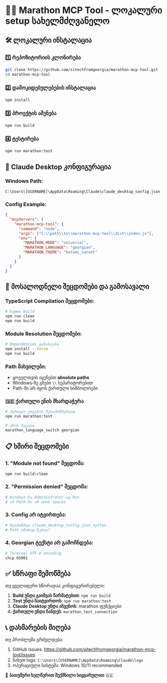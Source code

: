# 🏃‍♂️ Marathon MCP Tool - ლოკალური setup სახელმძღვანელო

## 🛠️ ლოკალური ინსტალაცია

### 1️⃣ რეპოზიტორიის კლონირება
```bash
git clone https://github.com/sitechfromgeorgia/marathon-mcp-tool.git
cd marathon-mcp-tool
```

### 2️⃣ დამოკიდებულებების ინსტალაცია
```bash
npm install
```

### 3️⃣ პროექტის აშენება
```bash
npm run build
```

### 4️⃣ ტესტირება
```bash
npm run marathon:test
```

## 🔧 Claude Desktop კონფიგურაცია

### Windows Path:
```
C:\Users\[USERNAME]\AppData\Roaming\Claude\claude_desktop_config.json
```

### Config Example:
```json
{
  "mcpServers": {
    "marathon-mcp-tool": {
      "command": "node",
      "args": ["C:\\path\\to\\marathon-mcp-tool\\dist\\index.js"],
      "env": {
        "MARATHON_MODE": "universal",
        "MARATHON_LANGUAGE": "georgian",
        "MARATHON_THEME": "batumi_sunset"
      }
    }
  }
}
```

## 🐛 მოსალოდნელი შეცდომები და გამოსავალი

### TypeScript Compilation შეცდომები:
```bash
# სუფთა build
npm run clean
npm run build
```

### Module Resolution შეცდომები:
```bash
# Dependencies განახლება
npm install --force
npm run build
```

### Path მახვილები:
- ყოველთვის იყენებთ **absolute paths**
- Windows-ზე გზები `\\` სეპარატორებით
- Path-ში არ იყოს ქართული სიმბოლოები

### 🇬🇪 ქართული ენის მხარდაჭერა
```bash
# ქართული ლოგების შესამოწმებლად
npm run marathon:test

# ენის შეცვლა
marathon_language_switch georgian
```

## 📋 ხშირი შეცდომები

### 1. "Module not found" შეცდომა:
```bash
npm run build:clean
```

### 2. "Permission denied" შეცდომა:
```bash
# Windows-ზე Administrator-ად Run
# ან Path-ში არ არის spaces
```

### 3. Config არ იტვირთება:
```bash
# შეამოწმეთ claude_desktop_config.json syntax
# Path სწორად წერია?
```

### 4. Georgian ტექსტი არ გამოჩნდება:
```bash
# Terminal UTF-8 encoding
chcp 65001
```

## ✅ სწრაფი შემოწმება

თუ ყველაფერი სწორადაა კონფიგურირებული:

1. **Build უნდა გაიშვას წარმატებით**: `npm run build`
2. **Test უნდა ჩაიტვირთოს**: `npm run marathon:test`  
3. **Claude Desktop უნდა აჩვენოს**: marathon ფუნქციები
4. **ქართული უნდა ჩანდეს**: `marathon_test_connection`

## 📞 დახმარების მიღება

თუ პრობლემა გრძელდება:
1. GitHub Issues: https://github.com/sitechfromgeorgia/marathon-mcp-tool/issues
2. ნახეთ logs: `C:\Users\[USERNAME]\AppData\Roaming\Claude\logs`
3. ოპერაციული სისტემა: Windows 10/11 recommended

🌊 **ბათუმური ხელწერით შექმნილი სიყვარულით** 🇬🇪
